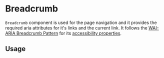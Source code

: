 # Breadcrumb

`Breadcrumb` component is used for the page navigation and it provides the
required aria attributes for it's links and the current link. It follows the
[WAI-ARIA Breadcrumb Pattern](https://www.w3.org/WAI/ARIA/apg/patterns/breadcrumb/)
for its
[accessibility properties](https://www.w3.org/WAI/ARIA/apg/patterns/breadcrumb/#:~:text=Not%20applicable.-,WAI%2DARIA%20Roles%2C%20States%2C%20and%20Properties,-Breadcrumb%20trail%20is).

<!-- ADD_TOC -->

## Usage

<!-- ADD_EXAMPLE src/breadcrumbs/stories/templates/BreadcrumbsBasicJsx.ts -->

<!-- CODESANDBOX
link_title: Breadcrumbs
js: src/breadcrumbs/stories/templates/BreadcrumbsBasicJsx.ts
css: src/breadcrumbs/stories/templates/BreadcrumbsBasicCss.ts
-->
<!-- CODESANDBOX
link_title: Breadcrumbs TS
tsx: src/breadcrumbs/stories/templates/BreadcrumbsBasicTsx.ts
css: src/breadcrumbs/stories/templates/BreadcrumbsBasicCss.ts
-->

<!-- ADD_COMPOSITION src/breadcrumbs -->

<!-- ADD_PROPS src/breadcrumbs -->
